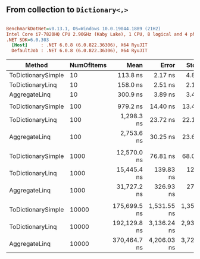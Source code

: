 ﻿## From collection to `Dictionary<,>`

``` ini

BenchmarkDotNet=v0.13.1, OS=Windows 10.0.19044.1889 (21H2)
Intel Core i7-7820HQ CPU 2.90GHz (Kaby Lake), 1 CPU, 8 logical and 4 physical cores
.NET SDK=6.0.303
  [Host]     : .NET 6.0.8 (6.0.822.36306), X64 RyuJIT
  DefaultJob : .NET 6.0.8 (6.0.822.36306), X64 RyuJIT


```
| Method             | NumOfItems |         Mean |       Error |      StdDev | Ratio | RatioSD |    Gen 0 |    Gen 1 |    Gen 2 | Allocated |
|--------------------|----------- |-------------:|------------:|------------:|------:|--------:|---------:|---------:|---------:|----------:|
| ToDictionarySimple |         10 |     113.8 ns |     2.17 ns |     4.82 ns |  1.00 |    0.00 |   0.0839 |        - |        - |     352 B |
| ToDictionaryLinq   |         10 |     158.0 ns |     2.51 ns |     2.10 ns |  1.34 |    0.07 |   0.0842 |        - |        - |     352 B |
| AggregateLinq      |         10 |     300.9 ns |     3.89 ns |     3.44 ns |  2.56 |    0.13 |   0.1950 |        - |        - |     816 B |
|                    |            |              |             |             |       |         |          |          |          |           |
| ToDictionarySimple |        100 |     979.2 ns |    14.40 ns |    13.47 ns |  1.00 |    0.00 |   0.5417 |        - |        - |   2,272 B |
| ToDictionaryLinq   |        100 |   1,298.3 ns |    23.72 ns |    22.19 ns |  1.33 |    0.03 |   0.5417 |        - |        - |   2,272 B |
| AggregateLinq      |        100 |   2,753.6 ns |    30.25 ns |    23.61 ns |  2.82 |    0.04 |   1.7738 |        - |        - |   7,432 B |
|                    |            |              |             |             |       |         |          |          |          |           |
| ToDictionarySimple |       1000 |  12,570.0 ns |    76.81 ns |    68.09 ns |  1.00 |    0.00 |   5.2795 |        - |        - |  22,192 B |
| ToDictionaryLinq   |       1000 |  15,445.4 ns |   139.83 ns |   123.96 ns |  1.23 |    0.01 |   5.2795 |   0.6409 |        - |  22,192 B |
| AggregateLinq      |       1000 |  31,727.2 ns |   326.93 ns |   273.00 ns |  2.53 |    0.03 |  17.3950 |   3.8452 |        - |  73,208 B |
|                    |            |              |             |             |       |         |          |          |          |           |
| ToDictionarySimple |      10000 | 175,699.5 ns | 1,531.55 ns | 1,357.68 ns |  1.00 |    0.00 |  49.8047 |  49.8047 |  49.8047 | 202,209 B |
| ToDictionaryLinq   |      10000 | 192,129.8 ns | 3,136.24 ns | 2,933.64 ns |  1.09 |    0.02 |  49.8047 |  49.8047 |  49.8047 | 202,209 B |
| AggregateLinq      |      10000 | 370,464.7 ns | 4,206.03 ns | 3,728.54 ns |  2.11 |    0.03 | 124.5117 | 124.5117 | 124.5117 | 673,146 B |
